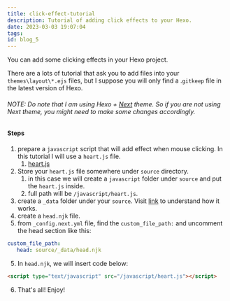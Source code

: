 ```yaml
---
title: click-effect-tutorial
description: Tutorial of adding click effects to your Hexo.
date: 2023-03-03 19:07:04
tags:
id: blog_5
---
```


You can add some clicking effects in your Hexo project.

There are a lots of tutorial that ask you to add files into your `themes\layout\*.ejs` files, but I suppose you will only find a .`gitkeep` file in the latest version of Hexo.

###### NOTE: Do note that I am using Hexo + [Next](https://theme-next.js.org/) theme. So if you are not using Next theme, you might need to make some changes accordingly.

#### Steps
1. prepare a `javascript` script that will add effect when mouse clicking. In this tutorial I will use a `heart.js` file.
    1. [heart.js](2023/03/03/heart-js/)
2. Store your `heart.js` file somewhere under `source` directory.
    1. in this case we will create a `javascript` folder under `source` and put the `heart.js` inside.
    2. full path will be `/javascript/heart.js`.
2. create a `_data` folder under your `source`. Visit [link](https://hexo.io/docs/data-files.html) to understand how it works.
3. create a `head.njk` file.
4. from `_config.next.yml` file, find the `custom_file_path:` and uncomment the head section like this:

```yml
custom_file_path:
   head: source/_data/head.njk
```

5. In `head.njk`, we will insert code below:

```html
<script type="text/javascript" src="/javascript/heart.js"></script>
```

6. That's all! Enjoy!